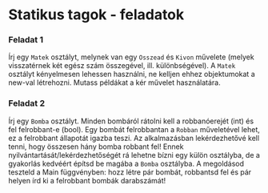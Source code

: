# Statikus tagok - feladatok

### Feladat 1

Írj egy `Matek` osztályt, melynek van egy `Osszead` és `Kivon` művelete (melyek visszatérnek két egész szám összegével, ill. különbségével). A `Matek` osztályt kényelmesen lehessen használni, ne kelljen ehhez objektumokat a new-val létrehozni. Mutass példákat a kér művelet használatára.

### Feladat 2

Írj egy `Bomba` osztályt. Minden bombáról rátolni kell a robbanóerejét (int) és fel felrobbant-e (bool). Egy bombát felrobbantan a `Robban` műveletével lehet, ez a felrobbant állapotát igazba teszi. Az alkalmazásban lekérdezhetővé kell tenni, hogy összesen hány bomba robbant fel! Ennek nyilvántartását/lekérdezhetőségét rá lehetne bízni egy külön osztályba, de a gyakorlás kedvéért építsd be magába a `Bomba` osztályba. A megoldásod teszteld a Main függvényben: hozz létre pár bombát, robbantsd fel és pár helyen írd ki a felrobbant bombák darabszámát!
